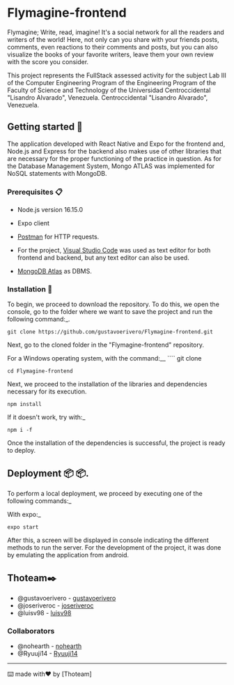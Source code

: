 # Flymagine-frontend

Flymagine; Write, read, imagine! It's a social network for all the readers and writers of the world! Here, not only can you share with your friends posts, comments, even reactions to their comments and posts, but you can also visualize the books of your favorite writers, leave them your own review with the score you consider.  

This project represents the FullStack assessed activity for the subject Lab III of the Computer Engineering Program of the 
Engineering Program of the Faculty of Science and Technology of the Universidad Centroccidental "Lisandro Alvarado", Venezuela. 
Centroccidental "Lisandro Alvarado", Venezuela.

## Getting started 🚀

The application developed with React Native and Expo for the frontend and, Node.js and Express for the backend also makes use of other libraries that are necessary for the proper functioning of the practice in question. As for the Database Management System, Mongo ATLAS was implemented for NoSQL statements with MongoDB.

### Prerequisites 📋

* Node.js version 16.15.0

* Expo client

* [Postman](https://www.postman.com/) for HTTP requests.

* For the project, [Visual Studio Code](https://code.visualstudio.com/) was used as text editor for both frontend and backend, but any text editor can also be used.

* [MongoDB Atlas](https://www.mongodb.com/cloud/atlas/lp/try2?utm_source=google&utm_campaign=gs_footprint_row_search_core_brand_atlas_desktop&utm_term=mongodb&utm_medium=cpc_paid_search&utm_ad=e&utm_ad_campaign_id=12212624584&adgroup=115749713703) as DBMS.

### Installation 🔧

To begin, we proceed to download the repository. To do this, we open the console, go to the folder where we want to save the project and run the following command:_.

```
git clone https://github.com/gustavoerivero/Flymagine-frontend.git
```

Next, go to the cloned folder in the "Flymagine-frontend" repository.

For a Windows operating system, with the command:__ ```` git clone

```
cd Flymagine-frontend
```

Next, we proceed to the installation of the libraries and dependencies necessary for its execution.

```
npm install
```

If it doesn't work, try with:_

```
npm i -f
```

Once the installation of the dependencies is successful, the project is ready to deploy.

## Deployment 📦 📦.

To perform a local deployment, we proceed by executing one of the following commands:_

With expo:_
```
expo start
```

After this, a screen will be displayed in console indicating the different methods to run the server. For the development of the project, it was done by emulating the application from android.



## Thoteam✒️

*  @gustavoerivero  - [gustavoerivero](https://github.com/gustavoerivero)
*  @joseriveroc - [joseriveroc](https://github.com/joseriveroc)
*  @luisv98   - [luisv98](https://github.com/luisv98)

### Collaborators

* @nohearth - [nohearth](https://github.com/nohearth)
* @Ryuuji14 - [Ryuuji14](https://github.com/Ryuuji14)

---
⌨️ made with❤️ by [Thoteam] 
